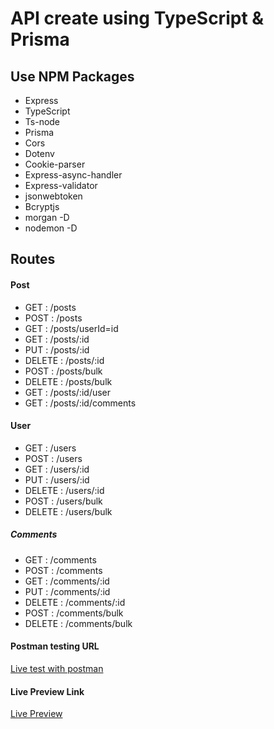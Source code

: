 # API create using TypeScript & Prisma

## Use NPM Packages

- Express
- TypeScript
- Ts-node
- Prisma
- Cors
- Dotenv
- Cookie-parser
- Express-async-handler
- Express-validator
- jsonwebtoken
- Bcryptjs
- morgan -D
- nodemon -D

## Routes

#### Post

- GET : /posts
- POST : /posts
- GET : /posts/userId=id
- GET : /posts/:id
- PUT : /posts/:id
- DELETE : /posts/:id
- POST : /posts/bulk
- DELETE : /posts/bulk
- GET : /posts/:id/user
- GET : /posts/:id/comments

#### User

- GET : /users
- POST : /users
- GET : /users/:id
- PUT : /users/:id
- DELETE : /users/:id
- POST : /users/bulk
- DELETE : /users/bulk

##### Comments

- GET : /comments
- POST : /comments
- GET : /comments/:id
- PUT : /comments/:id
- DELETE : /comments/:id
- POST : /comments/bulk
- DELETE : /comments/bulk

#### Postman testing URL

<a href="https://documenter.getpostman.com/view/22735243/2s9YRGxUTz">Live test with postman </a>

#### Live Preview Link

<a href="https://api-with-typescript-and-prisma.onrender.com/">Live Preview </a>
